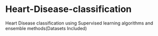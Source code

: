 # Heart-Disease-classification
Heart Disease classification using Supervised learning algorithms and ensemble methods(Datasets Included) 
